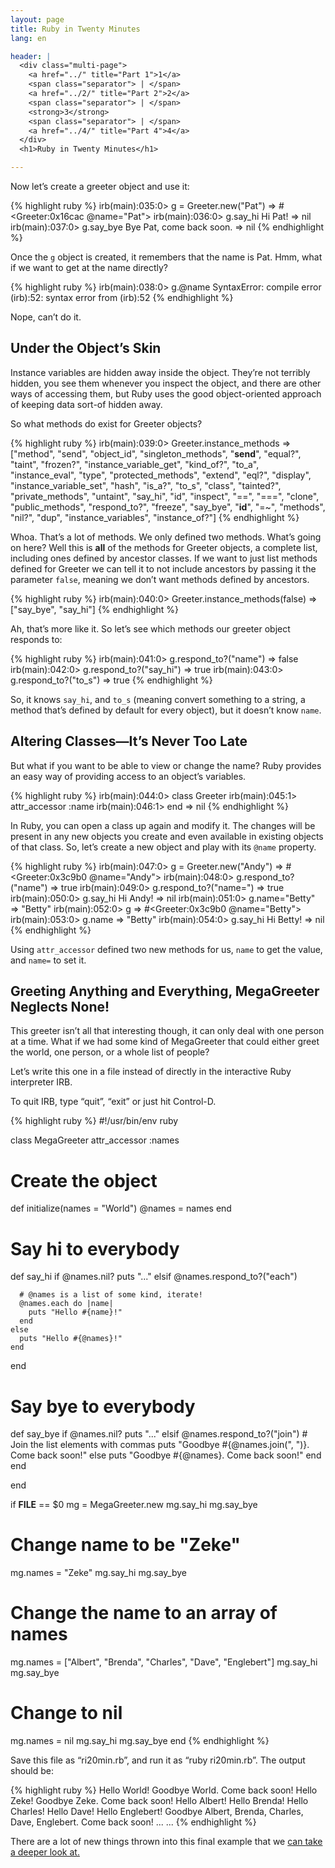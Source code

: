 ```yaml
---
layout: page
title: Ruby in Twenty Minutes
lang: en

header: |
  <div class="multi-page">
    <a href="../" title="Part 1">1</a>
    <span class="separator"> | </span>
    <a href="../2/" title="Part 2">2</a>
    <span class="separator"> | </span>
    <strong>3</strong>
    <span class="separator"> | </span>
    <a href="../4/" title="Part 4">4</a>
  </div>
  <h1>Ruby in Twenty Minutes</h1>

---
```

Now let&#8217;s create a greeter object and use it:

{% highlight ruby %}
irb(main):035:0> g = Greeter.new("Pat")
=> #<Greeter:0x16cac @name="Pat">
irb(main):036:0> g.say_hi
Hi Pat!
=> nil
irb(main):037:0> g.say_bye
Bye Pat, come back soon.
=> nil
{% endhighlight %}

Once the `g` object is created, it remembers that the name is Pat.
Hmm, what if we want to get at the name directly?

{% highlight ruby %}
irb(main):038:0> g.@name
SyntaxError: compile error
(irb):52: syntax error
        from (irb):52
{% endhighlight %}

Nope, can&#8217;t do it.

## Under the Object&#8217;s Skin

Instance variables are hidden away  inside the object. They&#8217;re not
terribly hidden, you see them whenever you inspect the  object, and there
are other ways of accessing them, but Ruby uses  the good object-oriented
approach of keeping data sort-of hidden away.

So what methods do exist for Greeter objects?

{% highlight ruby %}
irb(main):039:0> Greeter.instance_methods
=> ["method", "send", "object_id", "singleton_methods",
    "__send__", "equal?", "taint", "frozen?",
    "instance_variable_get", "kind_of?", "to_a",
    "instance_eval", "type", "protected_methods", "extend",
    "eql?", "display", "instance_variable_set", "hash",
    "is_a?", "to_s", "class", "tainted?", "private_methods",
    "untaint", "say_hi", "id", "inspect", "==", "===",
    "clone", "public_methods", "respond_to?", "freeze",
    "say_bye", "__id__", "=~", "methods", "nil?", "dup",
    "instance_variables", "instance_of?"]
{% endhighlight %}

Whoa. That&#8217;s a lot of methods. We only defined two methods. What&#8217;s
going on here? Well this is **all** of the methods for Greeter objects,
a complete list, including ones defined  by ancestor classes.  If we  want to just list
methods defined for Greeter we can tell it to not include ancestors by
passing  it  the parameter  `false`,  meaning  we  don&#8217;t want  methods
defined by ancestors.

{% highlight ruby %}
irb(main):040:0> Greeter.instance_methods(false)
=> ["say_bye", "say_hi"]
{% endhighlight %}

Ah, that&#8217;s more like it. So let&#8217;s see which methods our greeter
object responds to:

{% highlight ruby %}
irb(main):041:0> g.respond_to?("name")
=> false
irb(main):042:0> g.respond_to?("say_hi")
=> true
irb(main):043:0> g.respond_to?("to_s")
=> true
{% endhighlight %}

So, it knows `say_hi`, and `to_s` (meaning  convert something  to a
string, a method  that&#8217;s defined by default for every object), but it
doesn&#8217;t know `name`.

## Altering Classes&#8212;It&#8217;s Never Too Late

But what  if you want  to be  able to view  or change the  name?  Ruby
provides an easy way of providing access to an object&#8217;s variables.

{% highlight ruby %}
irb(main):044:0> class Greeter
irb(main):045:1>   attr_accessor :name
irb(main):046:1> end
=> nil
{% endhighlight %}

In Ruby, you can open a class  up again and modify it. The changes
will be present in any new objects you create and even available in existing
objects of that class. So, let&#8217;s create a new object and play with its
`@name` property.

{% highlight ruby %}
irb(main):047:0> g = Greeter.new("Andy")
=> #<Greeter:0x3c9b0 @name="Andy">
irb(main):048:0> g.respond_to?("name")
=> true
irb(main):049:0> g.respond_to?("name=")
=> true
irb(main):050:0> g.say_hi
Hi Andy!
=> nil
irb(main):051:0> g.name="Betty"
=> "Betty"
irb(main):052:0> g
=> #<Greeter:0x3c9b0 @name="Betty">
irb(main):053:0> g.name
=> "Betty"
irb(main):054:0> g.say_hi
Hi Betty!
=> nil
{% endhighlight %}

Using `attr_accessor`  defined two new  methods for us, `name`  to get
the value, and `name=` to set it.

## Greeting Anything and Everything, MegaGreeter Neglects None!

This greeter isn&#8217;t all that  interesting though, it can only deal with
one person  at a time.  What if  we had some kind  of MegaGreeter that
could either greet the world, one person, or a whole list of people?

Let&#8217;s write this one in a  file instead of directly in the interactive
Ruby interpreter IRB.

To quit IRB, type &#8220;quit&#8221;, &#8220;exit&#8221; or just hit Control-D.

{% highlight ruby %}
#!/usr/bin/env ruby

class MegaGreeter
  attr_accessor :names

  # Create the object
  def initialize(names = "World")
    @names = names
  end

  # Say hi to everybody
  def say_hi
    if @names.nil?
      puts "..."
    elsif @names.respond_to?("each")

      # @names is a list of some kind, iterate!
      @names.each do |name|
        puts "Hello #{name}!"
      end
    else
      puts "Hello #{@names}!"
    end
  end

  # Say bye to everybody
  def say_bye
    if @names.nil?
      puts "..."
    elsif @names.respond_to?("join")
      # Join the list elements with commas
      puts "Goodbye #{@names.join(", ")}.  Come back soon!"
    else
      puts "Goodbye #{@names}.  Come back soon!"
    end
  end

end


if __FILE__ == $0
  mg = MegaGreeter.new
  mg.say_hi
  mg.say_bye

  # Change name to be "Zeke"
  mg.names = "Zeke"
  mg.say_hi
  mg.say_bye

  # Change the name to an array of names
  mg.names = ["Albert", "Brenda", "Charles",
    "Dave", "Englebert"]
  mg.say_hi
  mg.say_bye

  # Change to nil
  mg.names = nil
  mg.say_hi
  mg.say_bye
end
{% endhighlight %}

Save this file as &#8220;ri20min.rb&#8221;, and run it as &#8220;ruby ri20min.rb&#8221;.
The output should be:

{% highlight ruby %}
Hello World!
Goodbye World.  Come back soon!
Hello Zeke!
Goodbye Zeke.  Come back soon!
Hello Albert!
Hello Brenda!
Hello Charles!
Hello Dave!
Hello Englebert!
Goodbye Albert, Brenda, Charles, Dave, Englebert.  Come
back soon!
...
...
{% endhighlight %}

There are a lot of new things thrown into this final example that we
[can take a deeper look at.](../4/)
